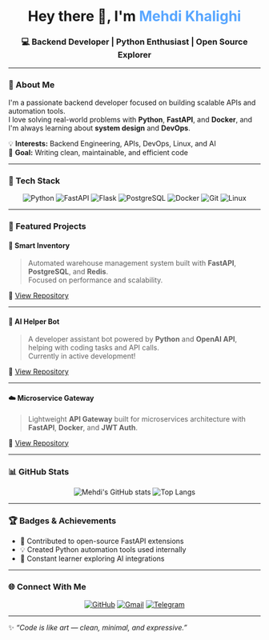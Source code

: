 <h1 align="center">Hey there 👋, I'm <span style="color:#58a6ff;">Mehdi Khalighi</span></h1>
<h3 align="center">💻 Backend Developer | Python Enthusiast | Open Source Explorer</h3>

---

### 🧠 About Me

I'm a passionate backend developer focused on building scalable APIs and automation tools.  
I love solving real-world problems with **Python**, **FastAPI**, and **Docker**, and I'm always learning about **system design** and **DevOps**.

💡 **Interests:** Backend Engineering, APIs, DevOps, Linux, and AI  
🎯 **Goal:** Writing clean, maintainable, and efficient code  

---

### 🧰 Tech Stack

<div align="center">

![Python](https://img.shields.io/badge/Python-3670A0?style=for-the-badge&logo=python&logoColor=ffdd54)
![FastAPI](https://img.shields.io/badge/FastAPI-009688?style=for-the-badge&logo=fastapi&logoColor=white)
![Flask](https://img.shields.io/badge/Flask-black?style=for-the-badge&logo=flask)
![PostgreSQL](https://img.shields.io/badge/PostgreSQL-316192?style=for-the-badge&logo=postgresql&logoColor=white)
![Docker](https://img.shields.io/badge/Docker-0db7ed?style=for-the-badge&logo=docker&logoColor=white)
![Git](https://img.shields.io/badge/Git-F1502F?style=for-the-badge&logo=git&logoColor=white)
![Linux](https://img.shields.io/badge/Linux-FCC624?style=for-the-badge&logo=linux&logoColor=black)

</div>

---

### 🚀 Featured Projects

#### 🧩 **Smart Inventory**
> Automated warehouse management system built with **FastAPI**, **PostgreSQL**, and **Redis**.  
> Focused on performance and scalability.

🔗 [View Repository](https://github.com/rotex2021rx/smart-inventory)

---

#### 🤖 **AI Helper Bot**
> A developer assistant bot powered by **Python** and **OpenAI API**, helping with coding tasks and API calls.  
> Currently in active development!

🔗 [View Repository](https://github.com/rotex2021rx/ai-helper-bot)

---

#### ☁️ **Microservice Gateway**
> Lightweight **API Gateway** built for microservices architecture with **FastAPI**, **Docker**, and **JWT Auth**.

🔗 [View Repository](https://github.com/rotex2021rx/api-gateway)

---

### 📊 GitHub Stats

<div align="center">

![Mehdi's GitHub stats](https://github-readme-stats.vercel.app/api?username=rotex2021rx&show_icons=true&theme=tokyonight)
![Top Langs](https://github-readme-stats.vercel.app/api/top-langs/?username=rotex2021rx&layout=compact&theme=tokyonight)

</div>

---

### 🏆 Badges & Achievements

- 🥇 Contributed to open-source FastAPI extensions  
- 💡 Created Python automation tools used internally  
- 🧠 Constant learner exploring AI integrations  

---

### 🌐 Connect With Me

<div align="center">

[![GitHub](https://img.shields.io/badge/GitHub-181717?style=for-the-badge&logo=github)](https://github.com/rotex2021rx)
[![Gmail](https://img.shields.io/badge/Gmail-D14836?style=for-the-badge&logo=gmail&logoColor=white)](mailto:rotex2021rx@gmail.com)
[![Telegram](https://img.shields.io/badge/Telegram-2CA5E0?style=for-the-badge&logo=telegram&logoColor=white)](https://t.me/rotex2021rx)

</div>

---

✨ *“Code is like art — clean, minimal, and expressive.”*
